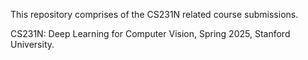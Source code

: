 This repository comprises of the CS231N related course submissions.

CS231N: Deep Learning for Computer Vision, Spring 2025, Stanford University.
